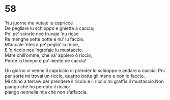 # 58
  
’Nu juorne me vutaje lu capricce  
De pegliare lu schioppo e ghiette a caccia;  
Po’ pe’ sciorte nce truvaje ’nu ricce  
Re menghe sette botte e nu’ lu faccio.  
M’accale ’nterra pe’ peglià’ lu ricce,  
E ’o riccio nce ’ngrefaje lu mustaccio.  
Mare chill’omme, che và’ appiero ô riccio,  
Perde ’o tiempo e po’ niente ne caccia!

Un giorno vi venne il capriccio
di prender lo schioppo e andare a caccia.
Poi per sorte mi trovai un riccio,
quattro botte gli meno e non lo faccio.  
Mi chino a terraw per prendere il riccio
e il riccio mi graffia il mustaccio
Non piango ché ho perduto il riccio:  
piango nennella mia ché non s’affaccia.
